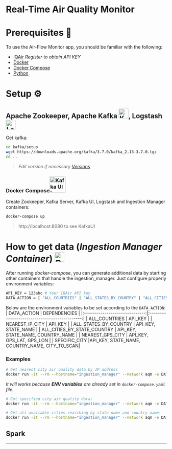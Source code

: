 # Real-Time Air Quality Monitor

# Prerequisites 📜
To use the Air-Flow Monitor app, you should be familiar with the following:
- [IQAir](https://www.iqair.com) *Register to obtain API KEY*
- [Docker](https://www.docker.com/)
- [Docker Compose](https://docs.docker.com/compose/)
- [Python](https://www.python.org/)

# Setup ⚙️

## Apache Zookeeper, Apache Kafka <img src="https://cdn.iconscout.com/icon/free/png-512/free-kafka-282292.png?f=webp&w=256" alt="Kafka Image" width="30">, Logstash <img src="https://cdn.iconscout.com/icon/free/png-512/free-logstash-3521553-2944971.png?f=webp&w=256" alt="Logstash Image" width="30">


Get kafka:
```bash
cd kafka/setup
wget https://downloads.apache.org/kafka/3.7.0/kafka_2.13-3.7.0.tgz
cd ..
```
> *Edit version if necessary [Versions](https://downloads.apache.org/kafka/)*

### Docker Compose<img src="https://cdn4.iconfinder.com/data/icons/logos-and-brands/512/97_Docker_logo_logos-256.png" alt="Kafka UI Image" width="50">

Create Zookeeper, Kafka Server, Kafka UI, Logstash and Ingestion Manager containers:
```bash
docker-compose up
```

> http://localhost:8080 to see KafkaUI


# How to get data (*Ingestion Manager Container*) <img src="https://cdn4.iconfinder.com/data/icons/logos-and-brands/512/267_Python_logo-256.png" alt="Python Image" width="30">

After running *docker-compose*, you can generate additional data by starting other containers that handle the ingestion_manager. Just configure properly environment variables:

```bash
API_KEY = 123abc # Your IQAir API key  
DATA_ACTION = [ "ALL_COUNTRIES" | "ALL_STATES_BY_COUNTRY" | "ALL_CITIES_BY_STATECOUNTRY" | "NEAREST_IP_CITY" | "NEAREST_GPS_CITY"] # Default value is NEAREST_GPS_CITY
```


Below are the environment variables to be set according to the `DATA_ACTION`:
|           DATA_ACTION          |                    DEPENDENCIES               |
|:------------------------------:|:---------------------------------------------:|
|          ALL_COUNTRIES         |                      API_KEY                  |
|         NEAREST_IP_CITY        |                      API_KEY                  |
|       ALL_STATES_BY_COUNTRY    |                 API_KEY, STATE_NAME           |
|   ALL_CITIES_BY_STATE_COUNTRY  |         API_KEY, STATE_NAME, COUNTRY_NAME     |
|        NEAREST_GPS_CITY        |           API_KEY, GPS_LAT, GPS_LON           |
|         SPECIFIC_CITY          |API_KEY, STATE_NAME, COUNTRY_NAME, CITY_TO_SCAN|


### Examples

```bash
# Get nearest city air quality data by IP address
docker run -it --rm --hostname="ingestion_manager" --network aqm -e DATA_ACTION="NEAREST_IP_CITY" air-quality-monitor-ingestion_manager`. 
```

*It will works because **ENV variables** are already set in `docker-compose.yaml` file.*

```bash
# Get specified city air quality data:
docker run -it --rm --hostname="ingestion_manager" --network aqm -e DATA_ACTION="SPECIFIC_CITY" -e COUNTRY_NAME="Italy" -e STATE_NAME="Campania" -e CITY_TO_SCAN="Naples" air-quality-monitor-ingestion_manager
```

```bash
# Get all available cities searching by state name and country name:
docker run -it --rm --hostname="ingestion_manager" --network aqm -e DATA_ACTION="ALL_CITIES_BY_STATE_COUNTRY" -e COUNTRY_NAME="Italy" -e STATE_NAME="Campania" air-quality-monitor-ingestion_manager
```


## Spark

<!--  TODO -->

---